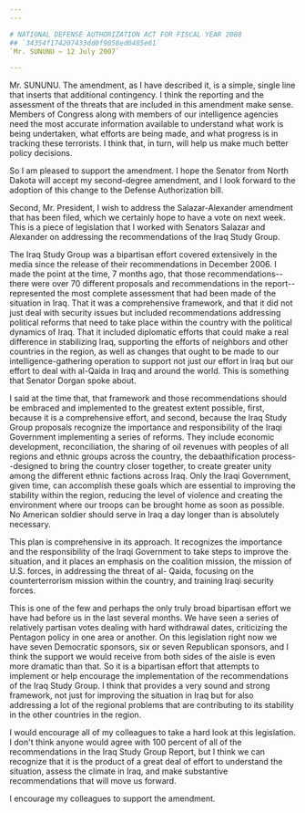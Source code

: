 ```yaml
---
---

# NATIONAL DEFENSE AUTHORIZATION ACT FOR FISCAL YEAR 2008
## `34354f174207433dd0f9058ed0485e61`
`Mr. SUNUNU — 12 July 2007`

---
```



Mr. SUNUNU. The amendment, as I have described it, is a simple, 
single line that inserts that additional contingency. I think the 
reporting and the assessment of the threats that are included in this 
amendment make sense. Members of Congress along with members of our 
intelligence agencies need the most accurate information available to 
understand what work is being undertaken, what efforts are being made, 
and what progress is in tracking these terrorists. I think that, in 
turn, will help us make much better policy decisions.

So I am pleased to support the amendment. I hope the Senator from 
North Dakota will accept my second-degree amendment, and I look forward 
to the adoption of this change to the Defense Authorization bill.

Second, Mr. President, I wish to address the Salazar-Alexander 
amendment that has been filed, which we certainly hope to have a vote 
on next week. This is a piece of legislation that I worked with 
Senators Salazar and Alexander on addressing the recommendations of the 
Iraq Study Group.

The Iraq Study Group was a bipartisan effort covered extensively in 
the media since the release of their recommendations in December 2006. 
I made the point at the time, 7 months ago, that those 
recommendations--there were over 70 different proposals and 
recommendations in the report--represented the most complete assessment 
that had been made of the situation in Iraq. That it was a 
comprehensive framework, and that it did not just deal with security 
issues but included recommendations addressing political reforms that 
need to take place within the country with the political dynamics of 
Iraq. That it included diplomatic efforts that could make a real 
difference in stabilizing Iraq, supporting the efforts of neighbors and 
other countries in the region, as well as changes that ought to be made 
to our intelligence-gathering operation to support not just our effort 
in Iraq but our effort to deal with al-Qaida in Iraq and around the 
world. This is something that Senator Dorgan spoke about.

I said at the time that, that framework and those recommendations 
should be embraced and implemented to the greatest extent possible, 
first, because it is a comprehensive effort, and second, because the 
Iraq Study Group proposals recognize the importance and responsibility 
of the Iraqi Government implementing a series of reforms. They include 
economic development, reconciliation, the sharing of oil revenues with 
peoples of all regions and ethnic groups across the country, the 
debaathification process--designed to bring the country closer 
together, to create greater unity among the different ethnic factions 
across Iraq. Only the Iraqi Government, given time, can accomplish 
these goals which are essential to improving the stability within the 
region, reducing the level of violence and creating the environment 
where our troops can be brought home as soon as possible. No American 
soldier should serve in Iraq a day longer than is absolutely necessary.

This plan is comprehensive in its approach. It recognizes the 
importance and the responsibility of the Iraqi Government to take steps 
to improve the situation, and it places an emphasis on the coalition 
mission, the mission of U.S. forces, in addressing the threat of al-
Qaida, focusing on the counterterrorism mission within the country, and 
training Iraqi security forces.

This is one of the few and perhaps the only truly broad bipartisan 
effort we have had before us in the last several months. We have seen a 
series of relatively partisan votes dealing with hard withdrawal dates, 
criticizing the Pentagon policy in one area or another. On this 
legislation right now we have seven Democratic sponsors, six or seven 
Republican sponsors, and I think the support we would receive from both 
sides of the aisle is even more dramatic than that. So it is a 
bipartisan effort that attempts to implement or help encourage the 
implementation of the recommendations of the Iraq Study Group. I think 
that provides a very sound and strong framework, not just for improving 
the situation in Iraq but for also addressing a lot of the regional 
problems that are contributing to its stability in the other countries 
in the region.


I would encourage all of my colleagues to take a hard look at this 
legislation. I don't think anyone would agree with 100 percent of all 
of the recommendations in the Iraq Study Group Report, but I think we 
can recognize that it is the product of a great deal of effort to 
understand the situation, assess the climate in Iraq, and make 
substantive recommendations that will move us forward.

I encourage my colleagues to support the amendment.
